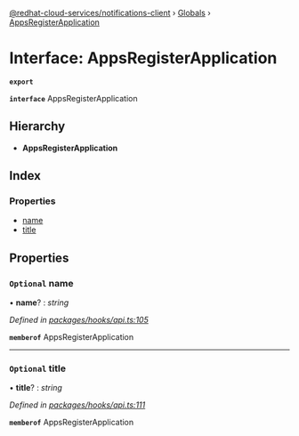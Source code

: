 [@redhat-cloud-services/notifications-client](../README.md) › [Globals](../globals.md) › [AppsRegisterApplication](appsregisterapplication.md)

# Interface: AppsRegisterApplication

**`export`** 

**`interface`** AppsRegisterApplication

## Hierarchy

* **AppsRegisterApplication**

## Index

### Properties

* [name](appsregisterapplication.md#optional-name)
* [title](appsregisterapplication.md#optional-title)

## Properties

### `Optional` name

• **name**? : *string*

*Defined in [packages/hooks/api.ts:105](https://github.com/RedHatInsights/javascript-clients/blob/master/packages/hooks/api.ts#L105)*

**`memberof`** AppsRegisterApplication

___

### `Optional` title

• **title**? : *string*

*Defined in [packages/hooks/api.ts:111](https://github.com/RedHatInsights/javascript-clients/blob/master/packages/hooks/api.ts#L111)*

**`memberof`** AppsRegisterApplication
